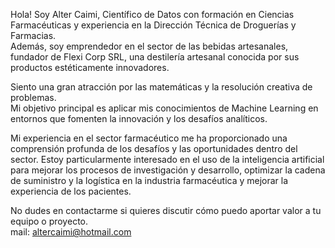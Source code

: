 Hola! Soy Alter Caimi, Científico de Datos con formación en Ciencias Farmacéuticas y experiencia en la Dirección Técnica de Droguerías y Farmacias. <br>
Además, soy emprendedor en el sector de las bebidas artesanales, fundador de Flexi Corp SRL, una destilería artesanal conocida por sus productos estéticamente innovadores.<br>

Siento una gran atracción por las matemáticas y la resolución creativa de problemas. <br>
Mi objetivo principal es aplicar mis conocimientos de Machine Learning en entornos que fomenten la innovación y los desafíos analíticos.<br>

Mi experiencia en el sector farmacéutico me ha proporcionado una comprensión profunda de los desafíos y las oportunidades dentro del sector. 
Estoy particularmente interesado en el uso de la inteligencia artificial para mejorar los procesos de investigación y desarrollo, optimizar la cadena de 
suministro y la logística en la industria farmacéutica y mejorar la experiencia de los pacientes.<br>

No dudes en contactarme si quieres discutir cómo puedo aportar valor a tu equipo o proyecto.<br>
mail: altercaimi@hotmail.com<br>

<!---
AlterCaimi/AlterCaimi is a ✨ special ✨ repository because its `README.md` (this file) appears on your GitHub profile.
You can click the Preview link to take a look at your changes.
--->
